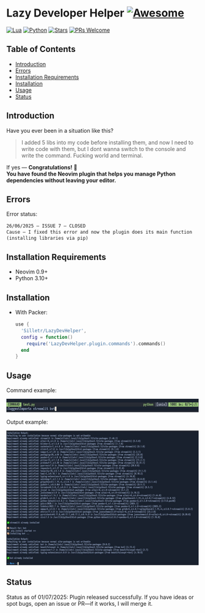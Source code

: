 # Lazy Developer Helper [![Awesome](https://awesome.re/badge.svg)](https://awesome.re)

[![Lua](https://img.shields.io/badge/Lua-5.4.8-purple.svg?logo=lua\&logoColor=white)](https://www.lua.org/)
[![Python](https://img.shields.io/badge/python-3.10+-blue)](https://www.python.org)
[![Stars](https://img.shields.io/github/stars/Silletr/LazyDevHelper?style=flat-square\&color=yellow)](https://github.com/Silletr/LazyDevHelper/stargazers)
[![PRs Welcome](https://img.shields.io/badge/PRs-welcome-brightgreen.svg?style=flat-square)](https://github.com/Silletr/LazyDevHelper/pulls)

## Table of Contents

- [Introduction](#introduction)
- [Errors](#errors)
- [Installation Requirements](#installation-requirements)
- [Installation](#installation)
- [Usage](#usage)
- [Status](#status)

## Introduction

Have you ever been in a situation like this?

> I added 5 libs into my code before installing them, and now I need to write code with them, but I dont wanna switch to the console and write the command. Fucking world and terminal.

If yes — **Congratulations!** 🎉\
**You have found the Neovim plugin that helps you manage Python dependencies without leaving your editor.**

## Errors

Error status:

```text
26/06/2025 – ISSUE 7 – CLOSED  
Cause – I fixed this error and now the plugin does its main function (installing libraries via pip)
```

## Installation Requirements

- Neovim 0.9+
- Python 3.10+

## Installation

- With Packer:
  ```lua
  use {
    'Silletr/LazyDevHelper',
    config = function()
      require('LazyDevHelper.plugin.commands').commands()
    end
  }
  ```

## Usage

Command example:

![Input example](https://raw.githubusercontent.com/Silletr/LazyDevHelper/main/images/command_example.png)

Output example:

![Output](https://raw.githubusercontent.com/Silletr/LazyDevHelper/main/images/output_example.png)

## Status

Status as of 01/07/2025:
Plugin released successfully.
If you have ideas or spot bugs, open an issue or PR—if it works, I will merge it.
